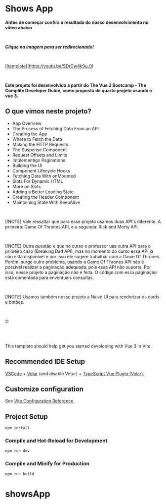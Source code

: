# Shows App

**Antes de começar confira o resultado do nosso desenvolvimento no vídeo abaixo**
 
<br>

***Clique na imagem para ser redirecionado!***

<br>

[[!template](https://drive.google.com/uc?id=1C6jXsqC77iyzGo2OqPJbKT1sMVZ2mlMN)](https://youtu.be/SDrCw4k9u_0)

<br>

**Este projeto foi desenvolvido a partir do The Vue 3 Bootcamp - The Complite Developer Guide, como proposta de quarto projeto usando o vue 3.**

## O que vimos neste projeto?
- App Overview
- The Process of Fetching Data From an API
- Creating the App
- Where to Fetch the Data
- Making the HTTP Requests
- The Suspense Component
- Request Offsets and Limits
- Implementign Paginations
- Building the UI
- Component Lifecycle Hooks
- Fetching Data With onMounted
- Slots For Dynamic HTML
- More on Slots
- Adding a Better Loading State
- Creating the Header Component
- Maintaining State With KeepAlive

<br>

[!NOTE]
Vale ressaltar que para esse projeto usamos duas API's diferente. A primeira: Game Of Thrones API, e a segunda: Rick and Morty API.

<br>

[!NOTE]
Outra questão é que no curso o professor usa outra API para o primeiro caso (Breaking Bad API), mas no momento do curso essa API já não está disponível e por isso ele sugere trabalhar com a Game Of Thrones. Porém, surge outro problema, usando a Game Of Thrones API não é possível realizar a paginação adequada, pois essa API não suporta. Por isso, nesse projeto a paginação não é feita. O código com essa páginação está comentada para enventuais consultas.

<br>

[!NOTE]
Usamos também nesse projeto a Naive UI para renderizar os cards e botões.

<br>

:nerd_face:

<br>
<br>

This template should help get you started developing with Vue 3 in Vite.

## Recommended IDE Setup

[VSCode](https://code.visualstudio.com/) + [Volar](https://marketplace.visualstudio.com/items?itemName=Vue.volar) (and disable Vetur) + [TypeScript Vue Plugin (Volar)](https://marketplace.visualstudio.com/items?itemName=Vue.vscode-typescript-vue-plugin).

## Customize configuration

See [Vite Configuration Reference](https://vitejs.dev/config/).

## Project Setup

```sh
npm install
```

### Compile and Hot-Reload for Development

```sh
npm run dev
```

### Compile and Minify for Production

```sh
npm run build
```
# showsApp
